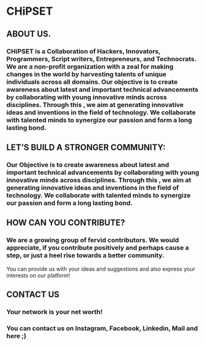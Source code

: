# CHiPSET

## ABOUT US.

### CHiPSET is a Collaboration of Hackers, Innovators, Programmers, Script writers, Entrepreneurs, and Technocrats. We are a non-profit organization with a zeal for making changes in the world by harvesting talents of unique individuals across all domains. Our objective is to create awareness about latest and important technical advancements by collaborating with young innovative minds across disciplines. Through this , we aim at generating innovative ideas and inventions in the field of technology.  We collaborate with talented minds to synergize our passion and form a long lasting bond.

## LET’S BUILD A STRONGER COMMUNITY:

### Our Objective is to create awareness about latest and important technical advancements by collaborating with young innovative minds across disciplines. Through this , we aim at generating innovative ideas and inventions in the field of technology.  We collaborate with talented minds to synergize our passion and form a long lasting bond.

## HOW CAN YOU CONTRIBUTE?

### We are a growing group of fervid contributors. We would appreciate, if you contribute positively and perhaps cause a step, or just a heel rise towards a better community.
You can provide us with your ideas and suggestions and also express your interests on our platform!

## CONTACT US

### Your network is your net worth!
### You can contact us on Instagram, Facebook, Linkedin, Mail and here ;)
